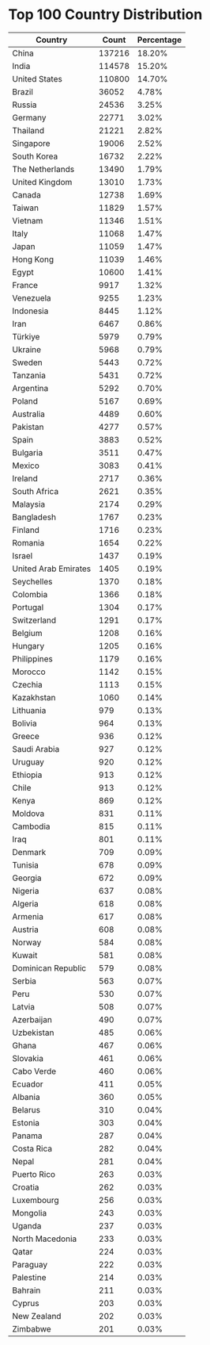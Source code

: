 # Top 100 Country Distribution
| Country | Count | Percentage |
|----|----|----|
| China | 137216 | 18.20% |
| India | 114578 | 15.20% |
| United States | 110800 | 14.70% |
| Brazil | 36052 | 4.78% |
| Russia | 24536 | 3.25% |
| Germany | 22771 | 3.02% |
| Thailand | 21221 | 2.82% |
| Singapore | 19006 | 2.52% |
| South Korea | 16732 | 2.22% |
| The Netherlands | 13490 | 1.79% |
| United Kingdom | 13010 | 1.73% |
| Canada | 12738 | 1.69% |
| Taiwan | 11829 | 1.57% |
| Vietnam | 11346 | 1.51% |
| Italy | 11068 | 1.47% |
| Japan | 11059 | 1.47% |
| Hong Kong | 11039 | 1.46% |
| Egypt | 10600 | 1.41% |
| France | 9917 | 1.32% |
| Venezuela | 9255 | 1.23% |
| Indonesia | 8445 | 1.12% |
| Iran | 6467 | 0.86% |
| Türkiye | 5979 | 0.79% |
| Ukraine | 5968 | 0.79% |
| Sweden | 5443 | 0.72% |
| Tanzania | 5431 | 0.72% |
| Argentina | 5292 | 0.70% |
| Poland | 5167 | 0.69% |
| Australia | 4489 | 0.60% |
| Pakistan | 4277 | 0.57% |
| Spain | 3883 | 0.52% |
| Bulgaria | 3511 | 0.47% |
| Mexico | 3083 | 0.41% |
| Ireland | 2717 | 0.36% |
| South Africa | 2621 | 0.35% |
| Malaysia | 2174 | 0.29% |
| Bangladesh | 1767 | 0.23% |
| Finland | 1716 | 0.23% |
| Romania | 1654 | 0.22% |
| Israel | 1437 | 0.19% |
| United Arab Emirates | 1405 | 0.19% |
| Seychelles | 1370 | 0.18% |
| Colombia | 1366 | 0.18% |
| Portugal | 1304 | 0.17% |
| Switzerland | 1291 | 0.17% |
| Belgium | 1208 | 0.16% |
| Hungary | 1205 | 0.16% |
| Philippines | 1179 | 0.16% |
| Morocco | 1142 | 0.15% |
| Czechia | 1113 | 0.15% |
| Kazakhstan | 1060 | 0.14% |
| Lithuania | 979 | 0.13% |
| Bolivia | 964 | 0.13% |
| Greece | 936 | 0.12% |
| Saudi Arabia | 927 | 0.12% |
| Uruguay | 920 | 0.12% |
| Ethiopia | 913 | 0.12% |
| Chile | 913 | 0.12% |
| Kenya | 869 | 0.12% |
| Moldova | 831 | 0.11% |
| Cambodia | 815 | 0.11% |
| Iraq | 801 | 0.11% |
| Denmark | 709 | 0.09% |
| Tunisia | 678 | 0.09% |
| Georgia | 672 | 0.09% |
| Nigeria | 637 | 0.08% |
| Algeria | 618 | 0.08% |
| Armenia | 617 | 0.08% |
| Austria | 608 | 0.08% |
| Norway | 584 | 0.08% |
| Kuwait | 581 | 0.08% |
| Dominican Republic | 579 | 0.08% |
| Serbia | 563 | 0.07% |
| Peru | 530 | 0.07% |
| Latvia | 508 | 0.07% |
| Azerbaijan | 490 | 0.07% |
| Uzbekistan | 485 | 0.06% |
| Ghana | 467 | 0.06% |
| Slovakia | 461 | 0.06% |
| Cabo Verde | 460 | 0.06% |
| Ecuador | 411 | 0.05% |
| Albania | 360 | 0.05% |
| Belarus | 310 | 0.04% |
| Estonia | 303 | 0.04% |
| Panama | 287 | 0.04% |
| Costa Rica | 282 | 0.04% |
| Nepal | 281 | 0.04% |
| Puerto Rico | 263 | 0.03% |
| Croatia | 262 | 0.03% |
| Luxembourg | 256 | 0.03% |
| Mongolia | 243 | 0.03% |
| Uganda | 237 | 0.03% |
| North Macedonia | 233 | 0.03% |
| Qatar | 224 | 0.03% |
| Paraguay | 222 | 0.03% |
| Palestine | 214 | 0.03% |
| Bahrain | 211 | 0.03% |
| Cyprus | 203 | 0.03% |
| New Zealand | 202 | 0.03% |
| Zimbabwe | 201 | 0.03% |

